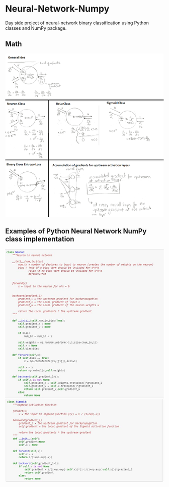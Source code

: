 # Neural-Network-Numpy
Day side project of neural-network binary classification using Python classes and NumPy package. 

## Math
![alt text](https://github.com/mlpotter/Neural-Network-Numpy/blob/master/images/math.png)

## Examples of Python Neural Network NumPy class implementation
![alt text](https://github.com/mlpotter/Neural-Network-Numpy/blob/master/images/neuron_class.JPG) ![alt text](https://github.com/mlpotter/Neural-Network-Numpy/blob/master/images/sigmoid_class.JPG) 


